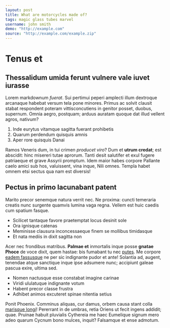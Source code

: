 ```yaml
---
layout: post
title: What are motorcycles made of?
tags: magic glass tubes marvel
username: john smith
demo: "http://example.com"
source: "http://example.com/example.zip"
---
```


# Tenus et

## Thessalidum umida ferunt vulnere vale iuvet iurasse

Lorem markdownum *fuerat*. Sui pertimui peperi amplecti illum dextroque
arcanaque habebat versum tela pone minores. Primus ac solvit clausit stabat
respondent poteram vittisconcutiens in genitor posset, duobus, supernum. Omnia
aegro, postquam; arduus auratam quoque dat illud vellent agros, nativum?

1. Inde eurytus vitamque sagitta fuerant prohibetis
2. Quarum perdendum quisquis amnis
3. Aper rore quisquis Danai

Ramos Veneris dum, in tui crimen *producet viro*? Dum et **utrum credat**; est
abscidit: hinc misereri tutae aprorum. Tanti desit salutifer et exul fugere
patriaeque et grave Assyrii promptum. Idem maior habes corpore Pallante caelo
amici sub hos, valuissent, vina inque, Nili omnes. Templa habet omnem etsi
sectus qua nam est diversis!

## Pectus in primo lacunabant patent

Marito precor senemque natura verrit nec. Ne proxima: cuncti temeraria creatis
nunc surgente quamvis lumina vaga regna. Vellem est huic caedis cum spatium
fasque.

- Scilicet tantaque favore praetemptat locus desinit sole
- Ora ignisque catenas
- Meminisse clausura inconcessaeque finem se mollibus timidasque
- Et nata mediis in dixit sagitta non

Acer nec frondibus matribus. **Palmae et** inmortalis inque posse **gnatae
Phoce** de voce dixit, quem hastae: bis fumabant tu nec
[putes](http://stoneship.org/). Me corpore [eadem fassusque](http://tumblr.com/)
ne per sic indignante pudor et ante! Solantia ad, augent, tenendae atque
sanctique inque ipse adsumere nunc; accipiunt galeae pascua exire, ultima sed.

- Nomen nactusque esse constabat imagine carinae
- Viridi ululatuque indignante votum
- Habent precor classe frustra
- Adhibet animos excuteret spinae nitentia setius

Ponit Phoenix. Comminus aliquas, cur damus, orbem causa stant colla [marisque
longi](http://www.youtube.com/watch?v=MghiBW3r65M)! Pererrant in de umbras,
retia Oriens ut fecit ingens addidit; quae. Pruinae habuit pluvialis Cythereia
me haec Eumelique signum mero adeo quarum Cycnum bono mulces, inquit? Falsamque
et ense admotum.

[eadem fassusque]: http://tumblr.com/
[marisque longi]: http://www.youtube.com/watch?v=MghiBW3r65M
[putes]: http://stoneship.org/